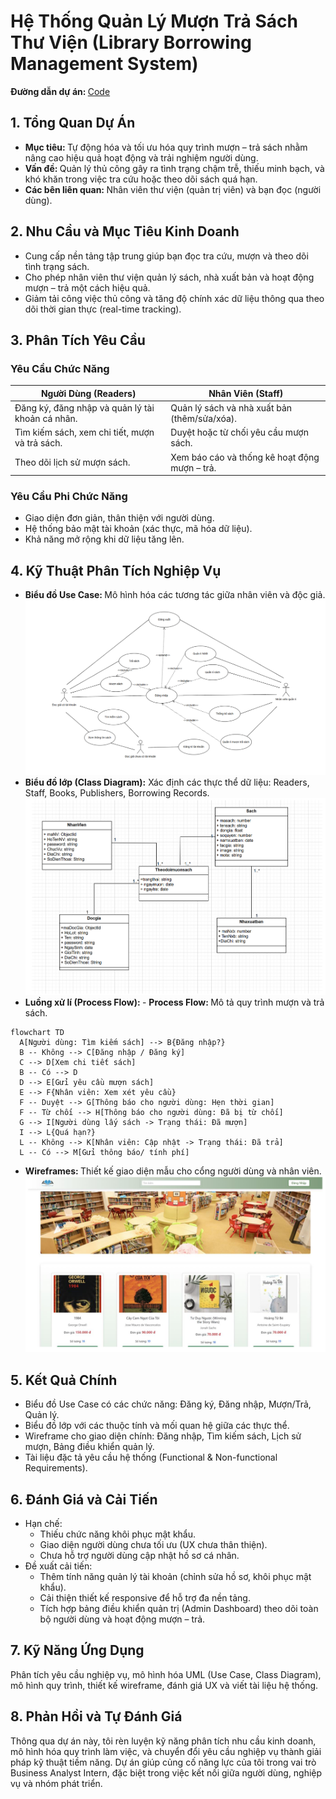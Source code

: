 # Hệ Thống Quản Lý Mượn Trả Sách Thư Viện (Library Borrowing Management System)
<b> Đường dẫn dự án: </b> [Code](https://github.com/lthnhuw/B2106803_LeThiHuynhNhu_project)
## 1. Tổng Quan Dự Án   
- <B> Mục tiêu: </B> Tự động hóa và tối ưu hóa quy trình mượn – trả sách nhằm nâng cao hiệu quả hoạt động và trải nghiệm người dùng.
- <B> Vấn đề: </B> Quản lý thủ công gây ra tình trạng chậm trễ, thiếu minh bạch, và khó khăn trong việc tra cứu hoặc theo dõi sách quá hạn.
- <B> Các bên liên quan: </B> Nhân viên thư viện (quản trị viên) và bạn đọc (người dùng).

## 2. Nhu Cầu và Mục Tiêu Kinh Doanh 
- Cung cấp nền tảng tập trung giúp bạn đọc tra cứu, mượn và theo dõi tình trạng sách.
- Cho phép nhân viên thư viện quản lý sách, nhà xuất bản và hoạt động mượn – trả một cách hiệu quả.
- Giảm tải công việc thủ công và tăng độ chính xác dữ liệu thông qua theo dõi thời gian thực (real-time tracking).

## 3. Phân Tích Yêu Cầu 
### Yêu Cầu Chức Năng  

| Người Dùng (Readers)                                   | Nhân Viên (Staff)                                    |
|------------------------------------------------|----------------------------------------------|
|Đăng ký, đăng nhập và quản lý tài khoản cá nhân.|Quản lý sách và nhà xuất bản (thêm/sửa/xóa).|
|Tìm kiếm sách, xem chi tiết, mượn và trả sách.| Duyệt hoặc từ chối yêu cầu mượn sách.|
|Theo dõi lịch sử mượn sách.|Xem báo cáo và thống kê hoạt động mượn – trả.|

### Yêu Cầu Phi Chức Năng 
- Giao diện đơn giản, thân thiện với người dùng.
- Hệ thống bảo mật tài khoản (xác thực, mã hóa dữ liệu).
- Khả năng mở rộng khi dữ liệu tăng lên.

## 4. Kỹ Thuật Phân Tích Nghiệp Vụ  
- <B> Biểu đồ Use Case: </B> Mô hình hóa các tương tác giữa nhân viên và độc giả.
![Use Case Diagram](https://github.com/lthnhuw/Library-Borrowing-Management-System/blob/main/usecasetq.png)
- <B> Biểu đồ lớp (Class Diagram):</B> Xác định các thực thể dữ liệu: Readers, Staff, Books, Publishers, Borrowing Records.
  ![Class Diagram](https://github.com/lthnhuw/Library-Borrowing-Management-System/blob/main/sodolop.png)
- <b> Luồng xử lí (Process Flow): </b> - <b> Process Flow: </b> Mô tả quy trình mượn và trả sách.
```mermaid
flowchart TD
  A[Người dùng: Tìm kiếm sách] --> B{Đăng nhập?}
  B -- Không --> C[Đăng nhập / Đăng ký]
  C --> D[Xem chi tiết sách]
  B -- Có --> D
  D --> E[Gửi yêu cầu mượn sách]
  E --> F{Nhân viên: Xem xét yêu cầu}
  F -- Duyệt --> G[Thông báo cho người dùng: Hẹn thời gian]
  F -- Từ chối --> H[Thông báo cho người dùng: Đã bị từ chối]
  G --> I[Người dùng lấy sách -> Trạng thái: Đã mượn]
  I --> L{Quá hạn?}
  L -- Không --> K[Nhân viên: Cập nhật -> Trạng thái: Đã trả]
  L -- Có --> M[Gửi thông báo/ tính phí]
```
- <b> Wireframes: </b> Thiết kế giao diện mẫu cho cổng người dùng và nhân viên.
![UI](https://github.com/lthnhuw/Library-Borrowing-Management-System/blob/main/trangchu.png)  

## 5. Kết Quả Chính  
- Biểu đồ Use Case có các chức năng: Đăng ký, Đăng nhập, Mượn/Trả, Quản lý.
- Biểu đồ lớp với các thuộc tính và mối quan hệ giữa các thực thể.
- Wireframe cho giao diện chính: Đăng nhập, Tìm kiếm sách, Lịch sử mượn, Bảng điều khiển quản lý.
- Tài liệu đặc tả yêu cầu hệ thống (Functional & Non-functional Requirements).
## 6. Đánh Giá và Cải Tiến 
- Hạn chế:
  -  Thiếu chức năng khôi phục mật khẩu.
  -  Giao diện người dùng chưa tối ưu (UX chưa thân thiện).
  -  Chưa hỗ trợ người dùng cập nhật hồ sơ cá nhân.
- Đề xuất cải tiến:
  - Thêm tính năng quản lý tài khoản (chỉnh sửa hồ sơ, khôi phục mật khẩu).
  - Cải thiện thiết kế responsive để hỗ trợ đa nền tảng.
  - Tích hợp bảng điều khiển quản trị (Admin Dashboard) theo dõi toàn bộ người dùng và hoạt động mượn – trả.
 
## 7. Kỹ Năng Ứng Dụng
Phân tích yêu cầu nghiệp vụ, mô hình hóa UML (Use Case, Class Diagram), mô hình quy trình, thiết kế wireframe, đánh giá UX và viết tài liệu hệ thống.

## 8. Phản Hồi và Tự Đánh Giá  
Thông qua dự án này, tôi rèn luyện kỹ năng phân tích nhu cầu kinh doanh, mô hình hóa quy trình làm việc, và chuyển đổi yêu cầu nghiệp vụ thành giải pháp kỹ thuật tiềm năng.
Dự án giúp củng cố năng lực của tôi trong vai trò Business Analyst Intern, đặc biệt trong việc kết nối giữa người dùng, nghiệp vụ và nhóm phát triển.
